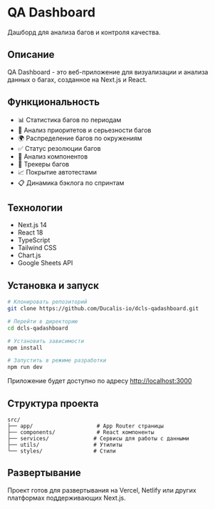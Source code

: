# QA Dashboard

Дашборд для анализа багов и контроля качества.

## Описание

QA Dashboard - это веб-приложение для визуализации и анализа данных о багах, созданное на Next.js и React.

## Функциональность

- 📊 Статистика багов по периодам
- 🎯 Анализ приоритетов и серьезности багов  
- 🌍 Распределение багов по окружениям
- ✅ Статус резолюции багов
- 🧩 Анализ компонентов
- 🔧 Трекеры багов
- 📈 Покрытие автотестами
- 📋 Динамика бэклога по спринтам

## Технологии

- Next.js 14
- React 18
- TypeScript
- Tailwind CSS
- Chart.js
- Google Sheets API

## Установка и запуск

```bash
# Клонировать репозиторий
git clone https://github.com/Ducalis-io/dcls-qadashboard.git

# Перейти в директорию
cd dcls-qadashboard

# Установить зависимости
npm install

# Запустить в режиме разработки
npm run dev
```

Приложение будет доступно по адресу [http://localhost:3000](http://localhost:3000)

## Структура проекта

```
src/
├── app/                    # App Router страницы
├── components/             # React компоненты
├── services/              # Сервисы для работы с данными
├── utils/                 # Утилиты
└── styles/                # Стили
```

## Развертывание

Проект готов для развертывания на Vercel, Netlify или других платформах поддерживающих Next.js.
